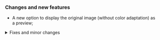 ### Changes and new features

- A new option to display the original image (without color adaptation) as a preview;

<details>
<summary>Fixes and minor changes</summary>

- The Valley staircase algorithm has been rewritten and optimized;
- Fixed reading air and unexisting blocks from complete_palette.json;
- Fixed mouse scroll behavior in the preset editor above and below the window box;

</details>